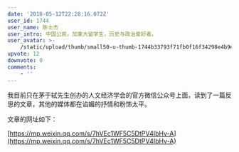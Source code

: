 ```yaml
---
date: '2018-05-12T22:28:16.072Z'
user_id: 1744
user_name: 陈士杰
user_intro: 中国公民，加拿大留学生，历史与政治爱好者。
user_avatar: >-
    /static/upload/thumb/small50-u-thumb-1744b33793f71fb0f16f34298e4b9ea5b3029c60d1bc.png
upvote: 12
downvote: 0
comments:
    - ''
---
```


我目前只在茅于轼先生创办的人文经济学会的官方微信公众号上面，读到了一篇反思的文章，其他的媒体都在谄媚的抒情和粉饰太平。

文章的网址如下：

[https://mp.weixin.qq.com/s/7hVEc1WF5C5DtPV4IbHv-A](https://mp.weixin.qq.com/s/7hVEc1WF5C5DtPV4IbHv-A)
